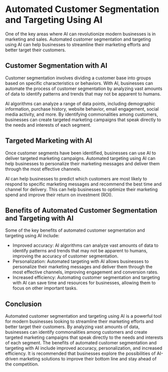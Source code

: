 Automated Customer Segmentation and Targeting Using AI
===========================================================================================================

One of the key areas where AI can revolutionize modern businesses is in marketing and sales. Automated customer segmentation and targeting using AI can help businesses to streamline their marketing efforts and better target their customers.

Customer Segmentation with AI
-----------------------------

Customer segmentation involves dividing a customer base into groups based on specific characteristics or behaviors. With AI, businesses can automate the process of customer segmentation by analyzing vast amounts of data to identify patterns and trends that may not be apparent to humans.

AI algorithms can analyze a range of data points, including demographic information, purchase history, website behavior, email engagement, social media activity, and more. By identifying commonalities among customers, businesses can create targeted marketing campaigns that speak directly to the needs and interests of each segment.

Targeted Marketing with AI
--------------------------

Once customer segments have been identified, businesses can use AI to deliver targeted marketing campaigns. Automated targeting using AI can help businesses to personalize their marketing messages and deliver them through the most effective channels.

AI can help businesses to predict which customers are most likely to respond to specific marketing messages and recommend the best time and channel for delivery. This can help businesses to optimize their marketing spend and improve their return on investment (ROI).

Benefits of Automated Customer Segmentation and Targeting with AI
-----------------------------------------------------------------

Some of the key benefits of automated customer segmentation and targeting using AI include:

* Improved accuracy: AI algorithms can analyze vast amounts of data to identify patterns and trends that may not be apparent to humans, improving the accuracy of customer segmentation.
* Personalization: Automated targeting with AI allows businesses to personalize their marketing messages and deliver them through the most effective channels, improving engagement and conversion rates.
* Increased efficiency: Automating customer segmentation and targeting with AI can save time and resources for businesses, allowing them to focus on other important tasks.

Conclusion
----------

Automated customer segmentation and targeting using AI is a powerful tool for modern businesses looking to streamline their marketing efforts and better target their customers. By analyzing vast amounts of data, businesses can identify commonalities among customers and create targeted marketing campaigns that speak directly to the needs and interests of each segment. The benefits of automated customer segmentation and targeting with AI include improved accuracy, personalization, and increased efficiency. It is recommended that businesses explore the possibilities of AI-driven marketing solutions to improve their bottom line and stay ahead of the competition.
